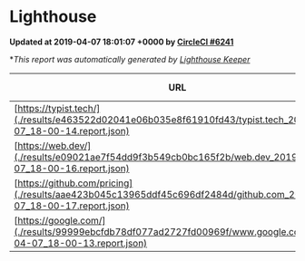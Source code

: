 
# Lighthouse

**Updated at 2019-04-07 18:01:07 +0000 by [CircleCI #6241](https://circleci.com/gh/ItinerisLtd/lighthouse-keeper-example/6241)**

**This report was automatically generated by [Lighthouse Keeper](https://github.com/itinerisltd/lighthouse-keeper)*

| URL | Performance | Accessibility | Best Practices | SEO | PWA | Updated At |
| --- | --- | --- | --- | --- | --- | --- |
| [https://typist.tech/](./results/e463522d02041e06b035e8f61910fd43/typist.tech_2019-04-07_18-00-14.report.json) | 1 |  |  |  |  | 2019-04-07T18:00:14.378Z |
| [https://web.dev/](./results/e09021ae7f54dd9f3b549cb0bc165f2b/web.dev_2019-04-07_18-00-16.report.json) | 0.95 | 0.93 | 1 | 0.96 | 1 | 2019-04-07T18:00:16.023Z |
| [https://github.com/pricing](./results/aae423b045c13965ddf45c696df2484d/github.com_2019-04-07_18-00-17.report.json) | 0.87 | 0.89 | 0.93 | 0.9 | 0.58 | 2019-04-07T18:00:17.030Z |
| [https://google.com/](./results/99999ebcfdb78df077ad2727fd00969f/www.google.com_2019-04-07_18-00-13.report.json) | 0.96 | 0.71 | 0.93 | 0.82 | 0.58 | 2019-04-07T18:00:13.513Z |
